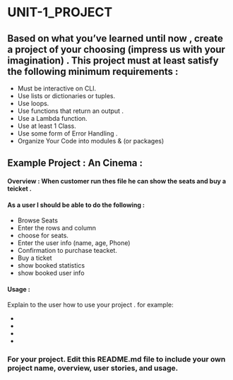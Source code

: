 # UNIT-1_PROJECT

## Based on what you’ve learned until now , create a project of your choosing (impress us with your imagination) . This project must at least satisfy the following minimum requirements :

- Must be interactive on CLI.
- Use lists or dictionaries or tuples.
- Use loops.
- Use functions that return an output .
- Use a Lambda function.
- Use at least 1 Class.
- Use some form of Error Handling .
- Organize Your Code into modules & (or packages)

## Example Project : An Cinema :

#### Overview : When customer run thes file he can show the seats and buy a teicket .

#### As a user I should be able to do the following :

- Browse Seats
- Enter the rows and column
- choose for seats.
- Enter the user info (name, age, Phone)
- Confirmation to purchase teacket.
- Buy a ticket
- show booked statistics
- show booked user info

#### Usage :

Explain to the user how to use your project .
for example:

-
-
-
-

### For your project. Edit this README.md file to include your own project name, overview, user stories, and usage.
